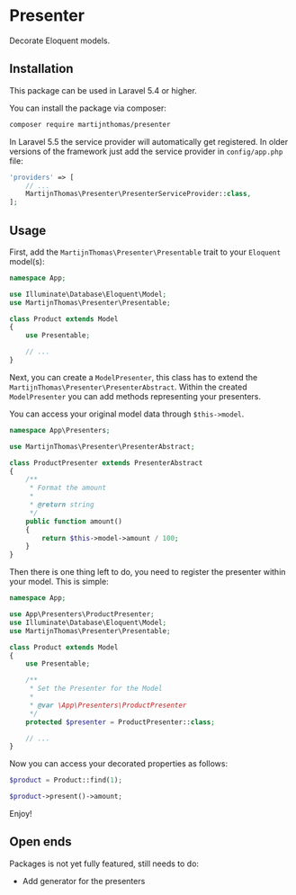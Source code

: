 # Presenter

Decorate Eloquent models.

## Installation

This package can be used in Laravel 5.4 or higher.

You can install the package via composer:

``` bash
composer require martijnthomas/presenter
```

In Laravel 5.5 the service provider will automatically get registered. In older versions of the framework just add the service provider in `config/app.php` file:

```php
'providers' => [
    // ...
    MartijnThomas\Presenter\PresenterServiceProvider::class,
];
```

## Usage

First, add the `MartijnThomas\Presenter\Presentable` trait to your `Eloquent` model(s):

```php
namespace App;

use Illuminate\Database\Eloquent\Model;
use MartijnThomas\Presenter\Presentable;

class Product extends Model
{
    use Presentable;

    // ...
}
```

Next, you can create a `ModelPresenter`, this class has to extend the `MartijnThomas\Presenter\PresenterAbstract`. Within the created `ModelPresenter` you can add methods representing your presenters.

You can access your original model data through `$this->model`.

```php
namespace App\Presenters;

use MartijnThomas\Presenter\PresenterAbstract;

class ProductPresenter extends PresenterAbstract
{
    /**
     * Format the amount
     *
     * @return string
     */
    public function amount()
    {
        return $this->model->amount / 100;
    }
}
```

Then there is one thing left to do, you need to register the presenter within your model. This is simple:

```php
namespace App;

use App\Presenters\ProductPresenter;
use Illuminate\Database\Eloquent\Model;
use MartijnThomas\Presenter\Presentable;

class Product extends Model
{
    use Presentable;

    /**
     * Set the Presenter for the Model
     *
     * @var \App\Presenters\ProductPresenter
     */
    protected $presenter = ProductPresenter::class;

    // ...
}
```

Now you can access your decorated properties as follows:

```php
$product = Product::find(1);

$product->present()->amount;
```

Enjoy!

## Open ends

Packages is not yet fully featured, still needs to do:
- Add generator for the presenters
